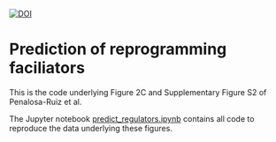 [![DOI](https://zenodo.org/badge/145558309.svg)](https://zenodo.org/badge/latestdoi/145558309)

# Prediction of reprogramming faciliators 

This is the code underlying Figure 2C and Supplementary Figure S2 of
Penalosa-Ruiz et al.

The Jupyter notebook [predict_regulators.ipynb](predict_regulators.ipynb) contains
all code to reproduce the data underlying these figures.
